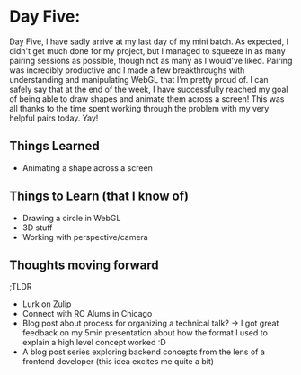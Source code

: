 # Day Five:
Day Five, I have sadly arrive at my last day of my mini batch. As expected, I didn't get much done for my project, but I managed to squeeze in as many pairing sessions as possible, though not as many as I would've liked. Pairing was incredibly productive and I made a few breakthroughs with understanding and manipulating WebGL that I'm pretty proud of. I can safely say that at the end of the week, I have successfully reached my goal of being able to draw shapes and animate them across a screen! This was all thanks to the time spent working through the problem with my very helpful pairs today. Yay! 

## Things Learned
- Animating a shape across a screen

## Things to Learn (that I know of)
- Drawing a circle in WebGL
- 3D stuff
- Working with perspective/camera

## Thoughts moving forward

;TLDR
- Lurk on Zulip
- Connect with RC Alums in Chicago
- Blog post about process for organizing a technical talk? -> I got great feedback on my 5min presentation about how the format I used to explain a high level concept worked :D 
- A blog post series exploring backend concepts from the lens of a frontend developer (this idea excites me quite a bit)
